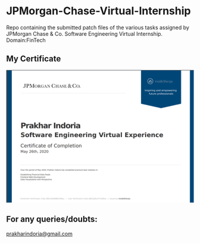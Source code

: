 # JPMorgan-Chase-Virtual-Internship
Repo containing the submitted patch files of the various tasks assigned by JPMorgan Chase & Co. Software Engineering Virtual Internship.
Domain:FinTech
## My Certificate
![](Certificate.png)
## For any queries/doubts:
[prakharindoria@gmail.com](prakharindoria@gmail.com)
